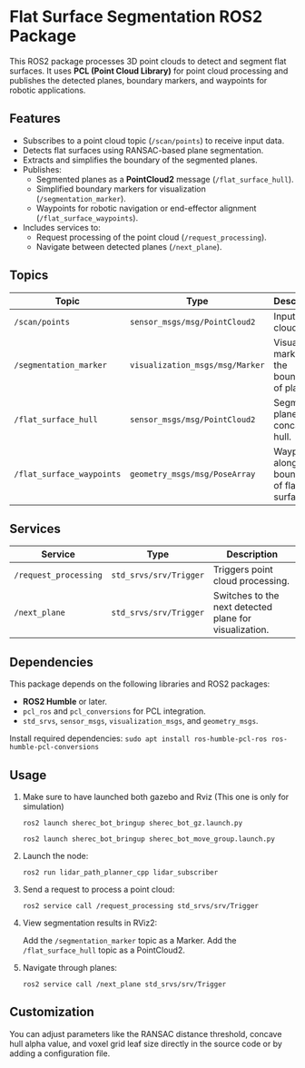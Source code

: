 # Flat Surface Segmentation ROS2 Package

This ROS2 package processes 3D point clouds to detect and segment flat surfaces. It uses **PCL (Point Cloud Library)** for point cloud processing and publishes the detected planes, boundary markers, and waypoints for robotic applications.

## Features

- Subscribes to a point cloud topic (`/scan/points`) to receive input data.
- Detects flat surfaces using RANSAC-based plane segmentation.
- Extracts and simplifies the boundary of the segmented planes.
- Publishes:
  - Segmented planes as a **PointCloud2** message (`/flat_surface_hull`).
  - Simplified boundary markers for visualization (`/segmentation_marker`).
  - Waypoints for robotic navigation or end-effector alignment (`/flat_surface_waypoints`).
- Includes services to:
  - Request processing of the point cloud (`/request_processing`).
  - Navigate between detected planes (`/next_plane`).

## Topics

| Topic                     | Type                            | Description                                    |
|---------------------------|----------------------------------|------------------------------------------------|
| `/scan/points`            | `sensor_msgs/msg/PointCloud2`   | Input point cloud data.                       |
| `/segmentation_marker`    | `visualization_msgs/msg/Marker` | Visual markers for the boundary of planes.    |
| `/flat_surface_hull`      | `sensor_msgs/msg/PointCloud2`   | Segmented plane as a concave hull.            |
| `/flat_surface_waypoints` | `geometry_msgs/msg/PoseArray`   | Waypoints along the boundary of flat surfaces.|

## Services

| Service                | Type                  | Description                                           |
|------------------------|-----------------------|-------------------------------------------------------|
| `/request_processing`  | `std_srvs/srv/Trigger` | Triggers point cloud processing.                     |
| `/next_plane`          | `std_srvs/srv/Trigger` | Switches to the next detected plane for visualization.|

## Dependencies

This package depends on the following libraries and ROS2 packages:

- **ROS2 Humble** or later.
- `pcl_ros` and `pcl_conversions` for PCL integration.
- `std_srvs`, `sensor_msgs`, `visualization_msgs`, and `geometry_msgs`.

Install required dependencies:
`sudo apt install ros-humble-pcl-ros ros-humble-pcl-conversions`

## Usage

1. Make sure to have launched both gazebo and Rviz (This one is only for simulation)

   `ros2 launch sherec_bot_bringup sherec_bot_gz.launch.py`
   
   `ros2 launch sherec_bot_bringup sherec_bot_move_group.launch.py`

3. Launch the node:
   
   `ros2 run lidar_path_planner_cpp lidar_subscriber`

4. Send a request to process a point cloud:

   `ros2 service call /request_processing std_srvs/srv/Trigger`

5. View segmentation results in RViz2:


    Add the `/segmentation_marker` topic as a Marker.
    Add the `/flat_surface_hull` topic as a PointCloud2.

6. Navigate through planes:

    `ros2 service call /next_plane std_srvs/srv/Trigger`

## Customization

You can adjust parameters like the RANSAC distance threshold, concave hull alpha value, and voxel grid leaf size directly in the source code or by adding a configuration file.
